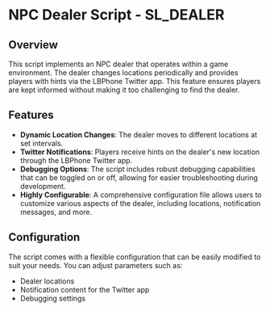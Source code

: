 # NPC Dealer Script - SL_DEALER

## Overview

This script implements an NPC dealer that operates within a game environment. The dealer changes locations periodically and provides players with hints via the LBPhone Twitter app. This feature ensures players are kept informed without making it too challenging to find the dealer.

## Features

- **Dynamic Location Changes**: The dealer moves to different locations at set intervals.
- **Twitter Notifications**: Players receive hints on the dealer's new location through the LBPhone Twitter app.
- **Debugging Options**: The script includes robust debugging capabilities that can be toggled on or off, allowing for easier troubleshooting during development.
- **Highly Configurable**: A comprehensive configuration file allows users to customize various aspects of the dealer, including locations, notification messages, and more.

## Configuration

The script comes with a flexible configuration that can be easily modified to suit your needs. You can adjust parameters such as:

- Dealer locations
- Notification content for the Twitter app
- Debugging settings

